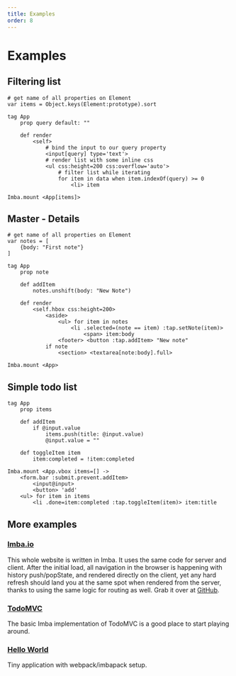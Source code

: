 ```yaml
---
title: Examples
order: 8
---
```


# Examples

## Filtering list

```imba
# get name of all properties on Element
var items = Object.keys(Element:prototype).sort

tag App
    prop query default: ""

    def render
        <self>
            # bind the input to our query property
            <input[query] type='text'>
            # render list with some inline css
            <ul css:height=200 css:overflow='auto'>
                # filter list while iterating
                for item in data when item.indexOf(query) >= 0
                    <li> item

Imba.mount <App[items]>
```


## Master - Details

```imba
# get name of all properties on Element
var notes = [
    {body: "First note"}
]

tag App
    prop note

    def addItem
        notes.unshift(body: "New Note")

    def render
        <self.hbox css:height=200>
            <aside>
                <ul> for item in notes
                    <li .selected=(note == item) :tap.setNote(item)>
                        <span> item:body
                <footer> <button :tap.addItem> "New note"
            if note
                <section> <textarea[note:body].full>

Imba.mount <App>
```


## Simple todo list
```imba
tag App
    prop items

    def addItem
        if @input.value
            items.push(title: @input.value)
            @input.value = ""

    def toggleItem item
        item:completed = !item:completed

Imba.mount <App.vbox items=[] ->
    <form.bar :submit.prevent.addItem>
        <input@input>
        <button> 'add'
    <ul> for item in items
        <li .done=item:completed :tap.toggleItem(item)> item:title
```

## More examples

### [Imba.io](https://github.com/somebee/imba.io)

This whole website is written in Imba. It uses the same code for server and client. After the initial load, all navigation in the browser is happening with history push/popState, and rendered directly on the client, yet any hard refresh should land you at the same spot when rendered from the server, thanks to using the same logic for routing as well. Grab it over at [GitHub](https://github.com/somebee/imba.io).

### [TodoMVC](https://github.com/somebee/todomvc-imba)

The basic Imba implementation of TodoMVC is a good place to start playing around.

### [Hello World](https://github.com/imba/hello-world-imba)

Tiny application with webpack/imbapack setup.
